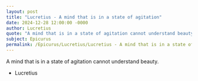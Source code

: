 ```yaml
---
layout: post
title: "Lucretius - A mind that is in a state of agitation"
date: 2024-12-28 12:00:00 -0000
author: Lucretius
quote: "A mind that is in a state of agitation cannot understand beauty."
subject: Epicurus
permalink: /Epicurus/Lucretius/Lucretius - A mind that is in a state of agitation
---
```


A mind that is in a state of agitation cannot understand beauty.

- Lucretius
